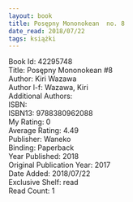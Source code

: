 ```yaml
---
layout: book
title: Posępny Mononokean  no. 8
date_read: 2018/07/22
tags: książki
---
```


Book Id: 42295748<br />
Title: Posępny Mononokean #8<br />
Author: Kiri Wazawa<br />
Author l-f: Wazawa, Kiri<br />
Additional Authors: <br />
ISBN: <br />
ISBN13: 9788380962088<br />
My Rating: 0<br />
Average Rating: 4.49<br />
Publisher: Waneko<br />
Binding: Paperback<br />
Year Published: 2018<br />
Original Publication Year: 2017<br />
Date Added: 2018/07/22<br />
Exclusive Shelf: read<br />
Read Count: 1<br />


